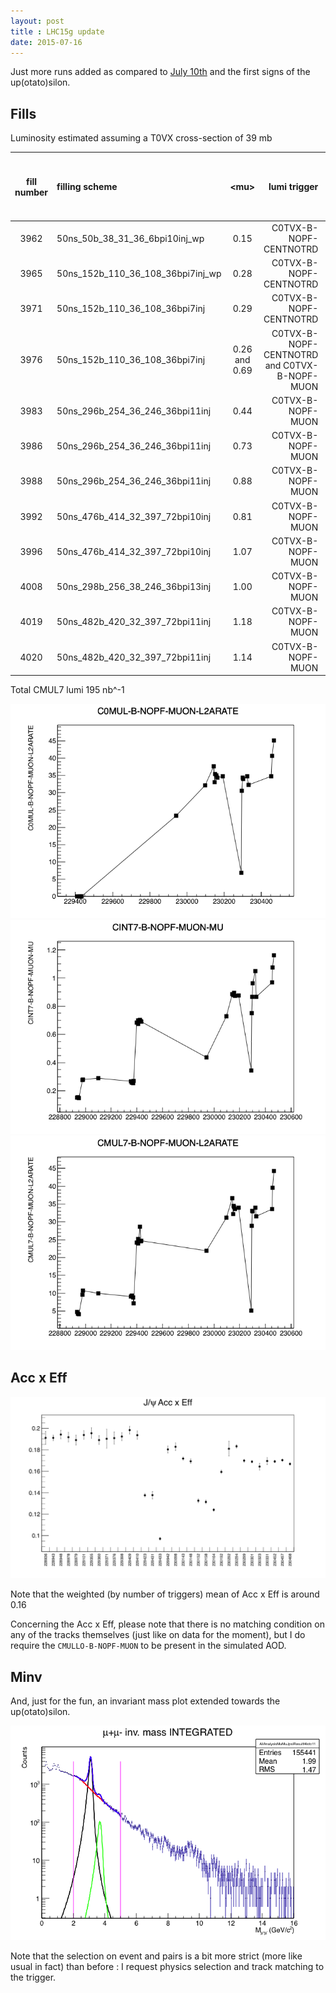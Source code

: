 ```yaml
---
layout: post
title : LHC15g update
date: 2015-07-16
---
```


Just more runs added as compared to [July 10th](/LHC15g) and the first signs of the up(otato)silon.

## Fills

Luminosity estimated assuming a T0VX cross-section of 39 mb

| fill number | filling scheme | \<mu\> | lumi trigger | estimated ALICE lumi (nb^-1) | CMUL-B-NOPF-MUON lumi (nb^-1) | eff (%) |
|:------------:|:-----------------|:-------------:|--------------:|:---:|:---:|:----:|
| 3962 | 50ns_50b_38_31_36_6bpi10inj_wp | 0.15 | C0TVX-B-NOPF-CENTNOTRD | 16.87 | 12.73 | 75 |
| 3965 | 50ns_152b_110_36_108_36bpi7inj_wp	| 0.28 | C0TVX-B-NOPF-CENTNOTRD | 4.24 | 3.53 | 83 |
| 3971 | 50ns_152b_110_36_108_36bpi7inj | 0.29 | C0TVX-B-NOPF-CENTNOTRD | 2.51 | 2.05 | 82 |
| 3976 | 50ns_152b_110_36_108_36bpi7inj | 0.26 and 0.69 | C0TVX-B-NOPF-CENTNOTRD and C0TVX-B-NOPF-MUON | 17.4 and 28.3  | 36.5 | 80 |
| 3983 | 50ns_296b_254_36_246_36bpi11inj | 0.44 | C0TVX-B-NOPF-MUON | 2.33 | 2.13 | 91 |
| 3986 | 50ns_296b_254_36_246_36bpi11inj | 0.73 | C0TVX-B-NOPF-MUON | 2.10 | 1.81 | 86 |
| 3988 | 50ns_296b_254_36_246_36bpi11inj | 0.88 | C0TVX-B-NOPF-MUON | 51.0 | 42.4 | 83 |
| 3992 | 50ns_476b_414_32_397_72bpi10inj | 0.81 | C0TVX-B-NOPF-MUON | 44.7 | 37.0 | 83 |
| 3996 | 50ns_476b_414_32_397_72bpi10inj | 1.07 | C0TVX-B-NOPF-MUON | 44.6 | 38.0 | 85 |
| 4008 | 50ns_298b_256_38_246_36bpi13inj | 1.00 | C0TVX-B-NOPF-MUON | 18.0 | 13.5 | 75 |
| 4019 | 50ns_482b_420_32_397_72bpi11inj | 1.18 | C0TVX-B-NOPF-MUON | 7.1 | 3.0 | 42 |
| 4020 | 50ns_482b_420_32_397_72bpi11inj | 1.14 | C0TVX-B-NOPF-MUON | 3.6 | 2.5 | 68 |

Total CMUL7 lumi 195 nb^-1

![C0MUL rate](/images/lhc15g/jul-16/C0MUL-B-NOPF-MUON-L2ARATE.png)
![CINT7 rate](/images/lhc15g/jul-16/CINT7-B-NOPF-MUON-MU.png)
![CMUL7 rate](/images/lhc15g/jul-16/CMUL7-B-NOPF-MUON-L2ARATE.png)

## Acc x Eff
![Acc x Eff](/images/lhc15g/jul-16/acceff.png)

Note that the weighted (by number of triggers) mean of Acc x Eff is around 0.16

Concerning the Acc x Eff, please note that there is no matching condition on any of the tracks themselves (just like on data for the moment), but I do require the `CMULLO-B-NOPF-MUON` to be present in the simulated AOD.

## Minv

And, just for the fun, an invariant mass plot extended towards the up(otato)silon.

![Minv Spectra](/images/lhc15g/jul-16/CMUL7-B-NOPF-MUON-PSALL-pRABSETAMATCHLOWPAIRY-PP.png)

Note that the selection on event and pairs is a bit more strict (more like usual in fact) than before : I request physics selection and track matching to the trigger.
